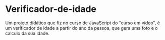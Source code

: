# Verificador-de-idade
Um projeto didático que fiz no curso de JavaScript do "curso em vídeo", é um verificador de idade a partir do ano da pessoa, que gera uma foto e o calculo da sua idade.
